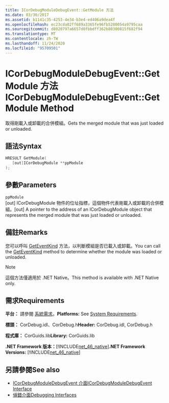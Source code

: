 ```yaml
---
title: ICorDebugModuleDebugEvent::GetModule 方法
ms.date: 03/30/2017
ms.assetid: b1141c35-4253-4e34-b3e4-ed406a9dea4f
ms.openlocfilehash: ec23cda02ff689a3365fe96fb5280054a9795caa
ms.sourcegitcommit: d8020797a6657d0fbbdff362b80300815f682f94
ms.translationtype: MT
ms.contentlocale: zh-TW
ms.lasthandoff: 11/24/2020
ms.locfileid: "95709501"
---
```

# <a name="icordebugmoduledebugeventgetmodule-method"></a><span data-ttu-id="e1428-102">ICorDebugModuleDebugEvent::GetModule 方法</span><span class="sxs-lookup"><span data-stu-id="e1428-102">ICorDebugModuleDebugEvent::GetModule Method</span></span>

<span data-ttu-id="e1428-103">取得剛載入或卸載的合併模組。</span><span class="sxs-lookup"><span data-stu-id="e1428-103">Gets the merged module that was just loaded or unloaded.</span></span>  
  
## <a name="syntax"></a><span data-ttu-id="e1428-104">語法</span><span class="sxs-lookup"><span data-stu-id="e1428-104">Syntax</span></span>  
  
```cpp  
HRESULT GetModule(  
   [out]ICorDebugModule **ppModule  
);  
```  
  
## <a name="parameters"></a><span data-ttu-id="e1428-105">參數</span><span class="sxs-lookup"><span data-stu-id="e1428-105">Parameters</span></span>  

 `ppModule`  
 <span data-ttu-id="e1428-106">[out] ICorDebugModule 物件的位址指標，這個物件代表剛載入或卸載的合併模組。</span><span class="sxs-lookup"><span data-stu-id="e1428-106">[out] A pointer to the address of an ICorDebugModule object that represents the merged module that was just loaded or unloaded.</span></span>  
  
## <a name="remarks"></a><span data-ttu-id="e1428-107">備註</span><span class="sxs-lookup"><span data-stu-id="e1428-107">Remarks</span></span>  

 <span data-ttu-id="e1428-108">您可以呼叫 [GetEventKind](icordebugdebugevent-geteventkind-method.md) 方法，以判斷模組是否已載入或卸載。</span><span class="sxs-lookup"><span data-stu-id="e1428-108">You can call the [GetEventKind](icordebugdebugevent-geteventkind-method.md) method to determine whether the module was loaded or unloaded.</span></span>  
  
> [!NOTE]
> <span data-ttu-id="e1428-109">這個方法僅適用於 .NET Native。</span><span class="sxs-lookup"><span data-stu-id="e1428-109">This method is available with .NET Native only.</span></span>  
  
## <a name="requirements"></a><span data-ttu-id="e1428-110">需求</span><span class="sxs-lookup"><span data-stu-id="e1428-110">Requirements</span></span>  

 <span data-ttu-id="e1428-111">**平台：** 請參閱 [系統需求](../../get-started/system-requirements.md)。</span><span class="sxs-lookup"><span data-stu-id="e1428-111">**Platforms:** See [System Requirements](../../get-started/system-requirements.md).</span></span>  
  
 <span data-ttu-id="e1428-112">**標頭：** CorDebug.idl、CorDebug.h</span><span class="sxs-lookup"><span data-stu-id="e1428-112">**Header:** CorDebug.idl, CorDebug.h</span></span>  
  
 <span data-ttu-id="e1428-113">**程式庫：** CorGuids.lib</span><span class="sxs-lookup"><span data-stu-id="e1428-113">**Library:** CorGuids.lib</span></span>  
  
 <span data-ttu-id="e1428-114">**.NET Framework 版本：**[!INCLUDE[net_46_native](../../../../includes/net-46-native-md.md)]</span><span class="sxs-lookup"><span data-stu-id="e1428-114">**.NET Framework Versions:** [!INCLUDE[net_46_native](../../../../includes/net-46-native-md.md)]</span></span>  
  
## <a name="see-also"></a><span data-ttu-id="e1428-115">另請參閱</span><span class="sxs-lookup"><span data-stu-id="e1428-115">See also</span></span>

- [<span data-ttu-id="e1428-116">ICorDebugModuleDebugEvent 介面</span><span class="sxs-lookup"><span data-stu-id="e1428-116">ICorDebugModuleDebugEvent Interface</span></span>](icordebugmoduledebugevent-interface.md)
- [<span data-ttu-id="e1428-117">偵錯介面</span><span class="sxs-lookup"><span data-stu-id="e1428-117">Debugging Interfaces</span></span>](debugging-interfaces.md)
